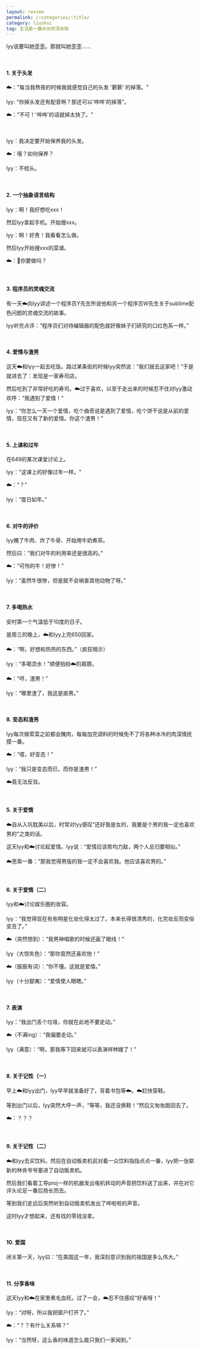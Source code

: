 ```yaml
---
layout: review
permalink: /:categories/:title/
category: liushui
tag: 生活是一篇长长的流水账
---
```


lyy说要叫她歪歪。那就叫她歪歪……

<br/>

#### 1. 关于头发

☁️："每当我熬夜的时候我就感觉自己的头发 '簌簌' 的掉落。"

lyy: "你掉头发还有配音啊？那还可以'哗哗'的掉落"。

☁️："不可！'哗哗'的话就掉太快了。"

<br/>

lyy：我决定要开始保养我的头发。

☁️：哦？如何保养？

lyy：不梳头。

<br/>

#### 2. 一个抽象语言结构

lyy：啊！我好想吃xxx！

然后lyy拿起手机。开始搜xxx。

lyy：啊！好贵！我看看怎么做。

然后lyy开始搜xxx的菜谱。

☁️：🤩你要做吗？

<br/>

#### 3. 程序员的灵魂交流

有一天☁️向lyy讲述一个程序员Y先生所说他和另一个程序员W先生关于sublime配色问题的灵魂交流的故事。

lyy听完点评：“程序员们对待编辑器的配色就好像妹子们研究的口红色系一样。”

<br/>

#### 4. 爱情与渣男

这天☁️和lyy一起去吃饭。路过某条街的时候lyy突然说：“我们就去这家吧！”于是就进去了：发现是一家寿司店。

然后吃到了非常好吃的寿司。☁️过于喜欢，以至于走出来的时候忍不住对lyy激动欢呼：“我遇到了爱情！”

lyy：“你怎么一天一个爱情，吃个曲奇说是遇到了爱情，吃个饼干说是从前的爱情，现在又有了新的爱情。你这个渣男！”

<br/>

#### 5. 上课和过年

在649的某次课堂讨论上。

lyy："这课上的好像过年一样。"

☁️：“？”

lyy：“度日如年。”

<br/>

#### 6. 对牛的评价

lyy腌了牛肉、炸了牛骨、开始用牛奶煮茶。

然后曰：“我们对牛的利用率还是很高的。”

☁️：“可怜的牛！好惨！”

lyy：“虽然牛很惨，但是就不会祸害其他动物了呀。”

<br/>

#### 7. 多喝热水

安村第一个气温低于10度的日子。

是周三的晚上，☁️和lyy上完650回家。

☁️：“啊，好想和热热的东西。”（疯狂暗示）

lyy：“多喝烫水！”顺便拍拍☁️的肩膀。

☁️：“哼，渣男！”

lyy：“哪里渣了，我这是直男。”

<br/>

#### 8. 变态和渣男

lyy每次做荤菜之前都会腌肉，每每加完调料的时候免不了将各种冰冷的肉深情抚摸一番。

☁️：“噫，好变态！”

lyy：“我只是变态而已，而你是渣男！”

☁️竟无法反驳。

<br/>

#### 5. 关于爱情

☁️自从入坑耽美以后，时常对lyy感叹“还好我是女的，我要是个男的我一定也喜欢男的”之类的话。

这天lyy和☁️讨论起爱情。lyy说：“爱情应该势均力敌，两个人总归要相似。”

☁️思索一番：“那我觉得男版的我一定不会喜欢我。他应该喜欢男的。”

<br/>

#### 6. 关于爱情（二）

lyy和☁️讨论娱乐圈的妆容。

lyy：“我觉得现在有些明星化妆化得太过了。本来长得很清秀的，化完妆反而变俗变丑了。”

☁️（突然想到）：“我男神唱歌的时候还画了眼线！”

lyy（大惊失色）：“那你竟然还喜欢他！”

☁️（振振有词）：“你不懂。这就是爱情。”

lyy（十分鄙夷）：“爱情使人眼瞎。”

<br/>

#### 7. 表演

lyy：“我出门丢个垃圾，你就在此地不要走动。”

☁️（不满ing）：“我偏要走动。”

lyy（满意）：“啊，那我等下回来就可以表演祥林嫂了！”

<br/>

#### 8. 关于记性（一）

早上☁️和lyy出门，lyy早早就准备好了，背着书包等☁️。☁️赶快穿鞋。

等到出门以后，lyy突然大呼一声，“等等，我还没换鞋！”然后又匆匆跑回去了。

☁️：？？？

<br/>

#### 9. 关于记性（二）

☁️和lyy去买饮料。然后在自动贩卖机前对着一众饮料指指点点一番，lyy把一张崭新的林肯爷爷塞进了自动贩卖机。

然后我们看着工导proj一样的机器发出电机转动的声音把饮料送了出来，并在对它评头论足一番后扬长而去。

等到我们走远后突然听到自动贩卖机发出了哗啦啦的声音。

这时lyy才想起来，还有找的零钱没拿。

<br/>

#### 10. 爱国

闭关第一天，lyy曰：“在美国这一年，我深刻意识到我的祖国是多么伟大。”

<br/>

#### 11. 分享香味

这天lyy和☁️在家里煮毛血旺。过了一会，☁️忍不住感叹“好香呀！”

lyy：“对呀，所以我把窗户打开了。”

☁️：“？？有什么关系嘛？”

lyy：“当然呀，这么香的味道怎么能只我们一家闻到。”